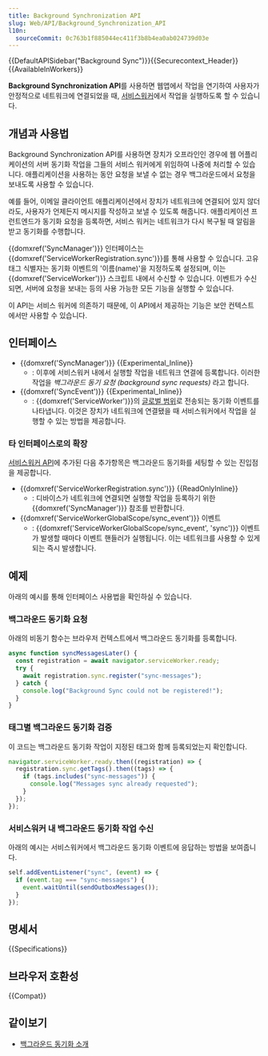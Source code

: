 ```yaml
---
title: Background Synchronization API
slug: Web/API/Background_Synchronization_API
l10n:
  sourceCommit: 0c763b1f885044ec411f3b8b4ea0ab024739d03e
---
```


{{DefaultAPISidebar("Background Sync")}}{{Securecontext_Header}}{{AvailableInWorkers}}

**Background Synchronization API**를 사용하면 웹앱에서 작업을 연기하여 사용자가 안정적으로 네트워크에 연결되었을 때, [서비스워커](/ko/docs/Web/API/Service_Worker_API)에서 작업을 실행하도록 할 수 있습니다.

## 개념과 사용법

Background Synchronization API를 사용하면 장치가 오프라인인 경우에 웹 어플리케이션의 서버 동기화 작업을 그들의 서비스 워커에게 위임하여 나중에 처리할 수 있습니다. 애플리케이션을 사용하는 동안 요청을 보낼 수 없는 경우 백그라운드에서 요청을 보내도록 사용할 수 있습니다.

예를 들어, 이메일 클라이언트 애플리케이션에서 장치가 네트워크에 연결되어 있지 않더라도, 사용자가 언제든지 메시지를 작성하고 보낼 수 있도록 해줍니다. 애플리케이션 프런트엔드가 동기화 요청을 등록하면, 서비스 워커는 네트워크가 다시 복구될 때 알림을 받고 동기화를 수행합니다.

{{domxref('SyncManager')}} 인터페이스는 {{domxref('ServiceWorkerRegistration.sync')}}를 통해 사용할 수 있습니다. 고유 태그 식별자는 동기화 이벤트의 '이름(name)'을 지정하도록 설정되며, 이는 {{domxref('ServiceWorker')}} 스크립트 내에서 수신할 수 있습니다. 이벤트가 수신되면, 서버에 요청을 보내는 등의 사용 가능한 모든 기능을 실행할 수 있습니다.

이 API는 서비스 워커에 의존하기 때문에, 이 API에서 제공하는 기능은 보안 컨텍스트에서만 사용할 수 있습니다.

## 인터페이스

- {{domxref('SyncManager')}} {{Experimental_Inline}}
  - : 이후에 서비스워커 내에서 실행할 작업을 네트워크 연결에 등록합니다. 이러한 작업을 _백그라운드 동기 요청 (background sync requests)_ 라고 합니다.
- {{domxref('SyncEvent')}} {{Experimental_Inline}}
  - : {{domxref('ServiceWorker')}}의 [글로벌 범위](/ko/docs/Web/API/ServiceWorkerGlobalScope)로 전송되는 동기화 이벤트를 나타냅니다. 이것은 장치가 네트워크에 연결됐을 때 서비스워커에서 작업을 실행할 수 있는 방법을 제공합니다.

### 타 인터페이스로의 확장

[서비스워커 API](/ko/docs/Web/API/Service_worker_API)에 추가된 다음 추가항목은 백그라운드 동기화를 세팅할 수 있는 진입점을 제공합니다.

- {{domxref('ServiceWorkerRegistration.sync')}} {{ReadOnlyInline}}
  - : 디바이스가 네트워크에 연결되면 실행할 작업을 등록하기 위한 {{domxref('SyncManager')}} 참조를 반환합니다.
- {{domxref('ServiceWorkerGlobalScope/sync_event')}} 이벤트
  - : {{domxref('ServiceWorkerGlobalScope/sync_event', 'sync')}} 이벤트가 발생할 때마다 이벤트 핸들러가 실행됩니다. 이는 네트워크를 사용할 수 있게 되는 즉시 발생합니다.

## 예제

아래의 예시를 통해 인터페이스 사용법을 확인하실 수 있습니다.

### 백그라운드 동기화 요청

아래의 비동기 함수는 브라우저 컨텍스트에서 백그라운드 동기화를 등록합니다.

```js
async function syncMessagesLater() {
  const registration = await navigator.serviceWorker.ready;
  try {
    await registration.sync.register("sync-messages");
  } catch {
    console.log("Background Sync could not be registered!");
  }
}
```

### 태그별 백그라운드 동기화 검증

이 코드는 백그라운드 동기화 작업이 지정된 태그와 함께 등록되었는지 확인합니다.

```js
navigator.serviceWorker.ready.then((registration) => {
  registration.sync.getTags().then((tags) => {
    if (tags.includes("sync-messages")) {
      console.log("Messages sync already requested");
    }
  });
});
```

### 서비스워커 내 백그라운드 동기화 작업 수신

아래의 예시는 서비스워커에서 백그라운드 동기화 이벤트에 응답하는 방법을 보여줍니다.

```js
self.addEventListener("sync", (event) => {
  if (event.tag === "sync-messages") {
    event.waitUntil(sendOutboxMessages());
  }
});
```

## 명세서

{{Specifications}}

## 브라우저 호환성

{{Compat}}

## 같이보기

- [백그라운드 동기화 소개](https://developer.chrome.com/blog/background-sync/)
